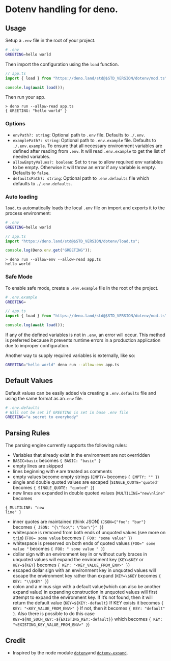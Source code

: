 # Dotenv handling for deno.

## Usage

Setup a `.env` file in the root of your project.

```sh
# .env
GREETING=hello world
```

Then import the configuration using the `load` function.

```ts
// app.ts
import { load } from "https://deno.land/std@$STD_VERSION/dotenv/mod.ts";

console.log(await load());
```

Then run your app.

```
> deno run --allow-read app.ts
{ GREETING: "hello world" }
```

### Options

- `envPath?: string`: Optional path to `.env` file. Defaults to `./.env`.
- `examplePath?: string`: Optional path to `.env.example` file. Defaults to
  `./.env.example`. To ensure that all necessary environment variables are
  defined after reading from `.env`. It will read `.env.example` to get the list
  of needed variables.
- `allowEmptyValues?: boolean`: Set to `true` to allow required env variables to
  be empty. Otherwise it will throw an error if any variable is empty. Defaults
  to `false`.
- `defaultsPath?: string`: Optional path to `.env.defaults` file which defaults
  to `./.env.defaults`.

### Auto loading

`load.ts` automatically loads the local `.env` file on import and exports it to
the process environment:

```sh
# .env
GREETING=hello world
```

```ts
// app.ts
import "https://deno.land/std@$STD_VERSION/dotenv/load.ts";

console.log(Deno.env.get("GREETING"));
```

```
> deno run --allow-env --allow-read app.ts
hello world
```

### Safe Mode

To enable safe mode, create a `.env.example` file in the root of the project.

```sh
# .env.example
GREETING=
```

```ts
// app.ts
import { load } from "https://deno.land/std@$STD_VERSION/dotenv/mod.ts";

console.log(await load());
```

If any of the defined variables is not in `.env`, an error will occur. This
method is preferred because it prevents runtime errors in a production
application due to improper configuration.

Another way to supply required variables is externally, like so:

```sh
GREETING="hello world" deno run --allow-env app.ts
```

## Default Values

Default values can be easily added via creating a `.env.defaults` file and using
the same format as an`.env` file.

```sh
# .env.defaults
# Will not be set if GREETING is set in base .env file
GREETING="a secret to everybody"
```

## Parsing Rules

The parsing engine currently supports the following rules:

- Variables that already exist in the environment are not overridden
- `BASIC=basic` becomes `{ BASIC: "basic" }`
- empty lines are skipped
- lines beginning with `#` are treated as comments
- empty values become empty strings (`EMPTY=` becomes `{ EMPTY: "" }`)
- single and double quoted values are escaped (`SINGLE_QUOTE='quoted'` becomes
  `{ SINGLE_QUOTE: "quoted" }`)
- new lines are expanded in double quoted values (`MULTILINE="new\nline"`
  becomes

```
{ MULTILINE: "new
line" }
```

- inner quotes are maintained (think JSON) (`JSON={"foo": "bar"}` becomes
  `{ JSON: "{\"foo\": \"bar\"}" }`)
- whitespace is removed from both ends of unquoted values (see more on
  [`trim`](https://developer.mozilla.org/en-US/docs/Web/JavaScript/Reference/Global_Objects/String/Trim))
  (`FOO= some value` becomes `{ FOO: "some value" }`)
- whitespace is preserved on both ends of quoted values (`FOO=" some value "`
  becomes `{ FOO: " some value " }`)
- dollar sign with an environment key in or without curly braces in unquoted
  values will expand the environment key (`KEY=$KEY` or `KEY=${KEY}` becomes
  `{ KEY: "<KEY_VALUE_FROM_ENV>" }`)
- escaped dollar sign with an environment key in unquoted values will escape the
  environment key rather than expand (`KEY=\$KEY` becomes `{ KEY: "\\$KEY" }`)
- colon and a minus sign with a default value(which can also be another expand
  value) in expanding construction in unquoted values will first attempt to
  expand the environment key. If it’s not found, then it will return the default
  value (`KEY=${KEY:-default}` If KEY exists it becomes
  `{ KEY: "<KEY_VALUE_FROM_ENV>" }` If not, then it becomes
  `{ KEY: "default" }`. Also there is possible to do this case
  `KEY=${NO_SUCH_KEY:-${EXISTING_KEY:-default}}` which becomes
  `{ KEY: "<EXISTING_KEY_VALUE_FROM_ENV>" }`)

## Credit

- Inspired by the node module [`dotenv`](https://github.com/motdotla/dotenv)and
  [`dotenv-expand`](https://github.com/motdotla/dotenv-expand).
